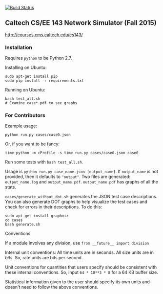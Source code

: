 [![Build Status](https://travis-ci.org/AGFeldman/jaka.svg?branch=master)](https://travis-ci.org/AGFeldman/jaka)

## Caltech CS/EE 143 Network Simulator (Fall 2015)

http://courses.cms.caltech.edu/cs143/

### Installation

Requires `python` to be Python 2.7.

Installing on Ubuntu:
```
sudo apt-get install pip
sudo pip install -r requirements.txt
```

Running on Ubuntu:
```
bash test_all.sh
# Examine case*.pdf to see graphs
```

### For Contributors

Example usage:

`python run.py cases/case0.json`

Or, if you want to be fancy:

`time python -m cProfile -s time run.py cases/case0.json case0`

Run some tests with `bash test_all.sh`.

Usage is `python run.py case_name.json [output_name]`. If `output_name` is not provided, then it defaults to `"output"`. Two files are generated: `output_name.log` and `output_name.pdf`. `output_name.pdf` has graphs of all the stats.

`cases/generate_without_dot.sh` generates the JSON test case descriptions. You can also generate DOT graphs to help visualize the test cases and check for errors in their descriptions. To do this:
```
sudo apt-get install graphviz
cd cases
bash generate.sh
```

Conventions

If a module involves any division, use `from __future__ import division`

Internal unit conventions: All time units are in seconds. All size units are in *bits*. So, rate units are bits per second. 

Unit conventions for quantities that users specify should be consistent with these internal conventions. So, input `64 * 10**3 * 8` for a 64 KB buffer size.

Statistical information given to the user should specify its own units and doesn't need to follow the above conventions.

